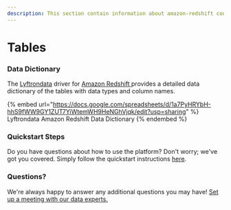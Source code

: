 ```yaml
---
description: This section contain information about amazon-redshift connector tables information
---
```


# Tables

### Data Dictionary

The [Lyftrondata](https://www.lyftrondata.com/) driver for [Amazon Redshift](https://www.lyftrondata.com/integration/amazon-redshift/)[ ](https://www.lyftrondata.com/integration/amazon-redshift/)provides a detailed data dictionary of the tables with data types and column names.

{% embed url="https://docs.google.com/spreadsheets/d/1a7PyHRYbH-hhS9fWW9GY1ZUT7YiWtemWH9HeNGhVjqk/edit?usp=sharing" %}
Lyftrondata Amazon Redshift Data Dictionary
{% endembed %}

### Quickstart Steps

Do you have questions about how to use the platform? Don't worry; we've got you covered. Simply follow the quickstart instructions [here](../../../../quickstart-steps.md).

### Questions? <a href="#questions" id="questions"></a>

We're always happy to answer any additional questions you may have! [Set up a meeting with our data experts.](https://www.lyftrondata.com/book-a-meeting/)

